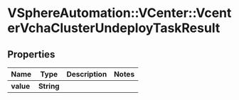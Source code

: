 # VSphereAutomation::VCenter::VcenterVchaClusterUndeployTaskResult

## Properties
Name | Type | Description | Notes
------------ | ------------- | ------------- | -------------
**value** | **String** |  | 


